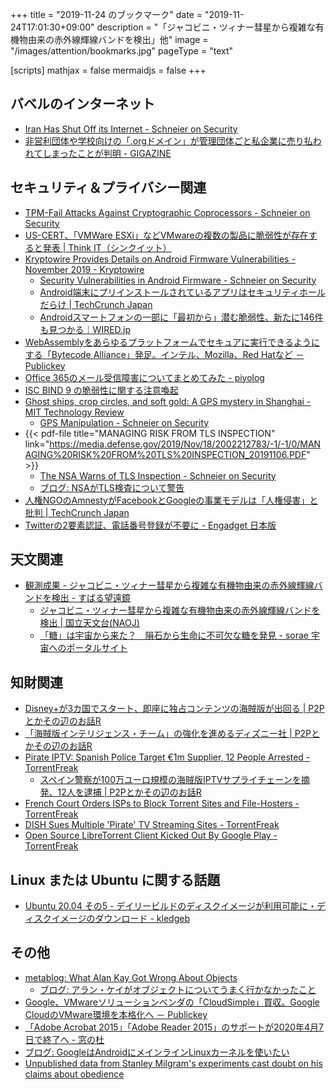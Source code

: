 +++
title = "2019-11-24 のブックマーク"
date =  "2019-11-24T17:01:30+09:00"
description = "「ジャコビニ・ツィナー彗星から複雑な有機物由来の赤外線輝線バンドを検出」他"
image = "/images/attention/bookmarks.jpg"
pageType = "text"

[scripts]
  mathjax = false
  mermaidjs = false
+++

## バベルのインターネット

- [Iran Has Shut Off its Internet - Schneier on Security](https://www.schneier.com/blog/archives/2019/11/iran_has_shut_o.html)
- [非営利団体や学校向けの「.orgドメイン」が管理団体ごと私企業に売り払われてしまったことが判明 - GIGAZINE](https://gigazine.net/news/20191120-domain-org-sold-private-equity-company/)

## セキュリティ＆プライバシー関連

- [TPM-Fail Attacks Against Cryptographic Coprocessors - Schneier on Security](https://www.schneier.com/blog/archives/2019/11/tpm-fail_attack.html)
- [US-CERT、「VMWare ESXi」などVMwareの複数の製品に脆弱性が存在すると発表 | Think IT（シンクイット）](https://thinkit.co.jp/news/bn/17014)
- [Kryptowire Provides Details on Android Firmware Vulnerabilities - November 2019 - Kryptowire](https://www.kryptowire.com/android-firmware-2019/)
    - [Security Vulnerabilities in Android Firmware - Schneier on Security](https://www.schneier.com/blog/archives/2019/11/security_vulner_20.html)
    - [Android端末にプリインストールされているアプリはセキュリティホールだらけ  |  TechCrunch Japan](https://jp.techcrunch.com/2019/11/16/2019-11-15-those-crappy-pre-installed-android-apps-can-be-full-of-security-holes/)
    - [Androidスマートフォンの一部に「最初から」潜む脆弱性、新たに146件も見つかる｜WIRED.jp](https://wired.jp/2019/11/20/146-bugs-preinstalled-android-phones/)
- [WebAssemblyをあらゆるプラットフォームでセキュアに実行できるようにする「Bytecode Alliance」発足。インテル、Mozilla、Red Hatなど － Publickey](https://www.publickey1.jp/blog/19/webassemblybytecode_alliancemozillared_hat.html)
- [Office 365のメール受信障害についてまとめてみた - piyolog](https://piyolog.hatenadiary.jp/entry/2019/11/20/063815)
- [ISC BIND 9 の脆弱性に関する注意喚起](https://www.jpcert.or.jp/at/2019/at190043.html)
- [Ghost ships, crop circles, and soft gold: A GPS mystery in Shanghai - MIT Technology Review](https://www.technologyreview.com/s/614689/ghost-ships-crop-circles-and-soft-gold-a-gps-mystery-in-shanghai/)
    - [GPS Manipulation - Schneier on Security](https://www.schneier.com/blog/archives/2019/11/gps_manipulatio.html)
- {{< pdf-file title="MANAGING RISK FROM TLS INSPECTION" link="https://media.defense.gov/2019/Nov/18/2002212783/-1/-1/0/MANAGING%20RISK%20FROM%20TLS%20INSPECTION_20191106.PDF" >}}
    - [The NSA Warns of TLS Inspection - Schneier on Security](https://www.schneier.com/blog/archives/2019/11/the_nsa_warns_o.html)
    - [ブログ: NSAがTLS検査について警告](https://okuranagaimo.blogspot.com/2019/11/nsatls.html)
- [人権NGOのAmnestyがFacebookとGoogleの事業モデルは「人権侵害」と批判  |  TechCrunch Japan](https://jp.techcrunch.com/2019/11/22/2019-11-21-amnesty-international-latest-to-slam-surveillance-giants-facebook-and-google-as-incompatible-with-human-rights/)
- [Twitterの2要素認証、電話番号登録が不要に - Engadget 日本版](https://japanese.engadget.com/2019/11/22/twitter-2/)

## 天文関連

- [観測成果 - ジャコビニ・ツィナー彗星から複雑な有機物由来の赤外線輝線バンドを検出 - すばる望遠鏡](https://subarutelescope.org/Pressrelease/2019/11/18/j_index.html)
    - [ジャコビニ・ツィナー彗星から複雑な有機物由来の赤外線輝線バンドを検出 | 国立天文台(NAOJ)](https://www.nao.ac.jp/news/science/2019/20191119-subaru.html)
    - [「糖」は宇宙から来た？　隕石から生命に不可欠な糖を発見 - sorae 宇宙へのポータルサイト](https://sorae.info/astronomy/20191120-rna.html)

## 知財関連

- [Disney+が3カ国でスタート、即座に独占コンテンツの海賊版が出回る | P2Pとかその辺のお話R](https://p2ptk.org/copyright/2861)
- [「海賊版インテリジェンス・チーム」の強化を進めるディズニー社 | P2Pとかその辺のお話R](https://p2ptk.org/copyright/2866)
- [Pirate IPTV: Spanish Police Target €1m Supplier, 12 People Arrested - TorrentFreak](https://torrentfreak.com/pirate-iptv-spanish-police-target-e1m-supplier-12-people-arrested-191119/)
    - [スペイン警察が100万ユーロ規模の海賊版IPTVサプライチェーンを摘発、12人を逮捕 | P2Pとかその辺のお話R](https://p2ptk.org/copyright/2869)
- [French Court Orders ISPs to Block Torrent Sites and File-Hosters - TorrentFreak](https://torrentfreak.com/french-court-orders-isps-to-block-torrent-sites-and-file-hosters-191122/)
- [DISH Sues Multiple 'Pirate' TV Streaming Sites - TorrentFreak](https://torrentfreak.com/dish-sues-multiple-pirate-tv-streaming-sites-191122/)
- [Open Source LibreTorrent Client Kicked Out By Google Play - TorrentFreak](https://torrentfreak.com/open-source-libretorrent-client-kicked-out-by-google-play-191123/)

## Linux または Ubuntu に関する話題

- [Ubuntu 20.04 その5 - デイリービルドのディスクイメージが利用可能に・ディスクイメージのダウンロード - kledgeb](https://kledgeb.blogspot.com/2019/11/ubuntu-2004-5.html)

## その他

- [metablog: What Alan Kay Got Wrong About Objects](https://blog.metaobject.com/2019/11/what-alan-kay-got-wrong-about-objects.html)
    - [ブログ: アラン・ケイがオブジェクトについてうまく行かなかったこと](https://okuranagaimo.blogspot.com/2019/11/blog-post_19.html)
- [Google、VMwareソリューションベンダの「CloudSimple」買収。Google CloudのVMware環境を本格化へ － Publickey](https://www.publickey1.jp/blog/19/googlevmwarecloudsimplegoogle_cloudvmware.html)
- [「Adobe Acrobat 2015」「Adobe Reader 2015」のサポートが2020年4月7日で終了へ - 窓の杜](https://forest.watch.impress.co.jp/docs/news/1219641.html)
- [ブログ: GoogleはAndroidにメインラインLinuxカーネルを使いたい](https://okuranagaimo.blogspot.com/2019/11/googleandroidlinux.html)
- [Unpublished data from Stanley Milgram's experiments cast doubt on his claims about obedience](https://www.psypost.org/2019/11/unpublished-data-from-stanley-milgrams-experiments-casts-doubts-on-his-claims-about-obedience-54921)
